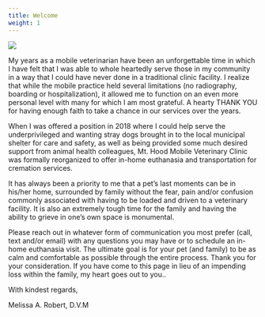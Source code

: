```yaml
---
title: Welcome
weight: 1
---
```


![](/images/mt-hood-mobile-clinic-small.jpg)

My years as a mobile veterinarian have been an unforgettable time in which I have felt that I was able to whole heartedly serve those in my community in a way that I could have never done in a traditional clinic facility. I realize that while the mobile practice held several limitations (no radiography, boarding or hospitalization), it allowed me to function on an even more personal level with many for which I am most grateful. A hearty THANK YOU for having enough faith to take a chance in our services over the years.

When I was offered a position in 2018 where I could help serve the underprivileged and wanting stray dogs brought in to the local municipal shelter for care and safety, as well as being provided some much desired support from animal health colleagues, Mt. Hood Mobile Veterinary Clinic was formally reorganized to offer in-home euthanasia and transportation for cremation services.  

It has always been a priority to me that a pet’s last moments can be in his/her home, surrounded by family without the fear, pain and/or confusion commonly associated with having to be loaded and driven to a veterinary facility. It is also an extremely tough time for the family and having the ability to grieve in one’s own space is monumental. 

Please reach out in whatever form of communication you most prefer (call, text and/or email) with any questions you may have or to schedule an in-home euthanasia visit. The ultimate goal is for your pet (and family) to be as calm and comfortable as possible through the entire process. Thank you for your consideration. If you have come to this page in lieu of an impending loss within the family, my heart goes out to you.. 

With kindest regards,

Melissa A. Robert, D.V.M
